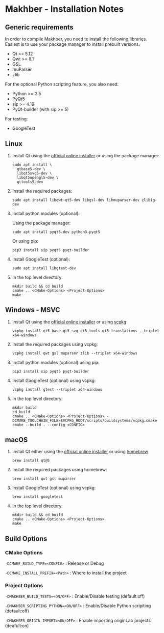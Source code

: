 # Makhber - Installation Notes

## Generic requirements

In order to compile Makhber, you need to install the following
libraries. Easiest is to use your package manager to install prebuilt versions.

- Qt >= 5.12
- Qwt >= 6.1
- GSL
- muParser
- zlib

For the optional Python scripting feature, you also need:

- Python >= 3.5
- PyQt5
- sip >= 4.19
- PyQt-builder (with sip >= 5)

For testing:

- GoogleTest

## Linux

1. Install Qt using the [official online installer](https://www.qt.io/download) or using the package manager:

    ```SHELL
    sudo apt install \
      qtbase5-dev \
      libqt5svg5-dev \
      libqt5opengl5-dev \
      qttools5-dev
    ```

2. Install the required packages:

    ```SHELL
    sudo apt install libqwt-qt5-dev libgsl-dev libmuparser-dev zlib1g-dev
    ```

3. Install python modules (optional):

    Using the package manager:

    ```SHELL
    sudo apt install pyqt5-dev python3-pyqt5
    ```

    Or using pip:

    ```SHELL
    pip3 install sip pyqt5 pyqt-builder
    ```

4. Install GoogleTest (optional):

   ```SHELL
   sudo apt install libgtest-dev
   ```

5. In the top level directory:

    ```SHELL
    mkdir build && cd build
    cmake .. <CMake-Options> <Project-Options>
    make
    ```

## Windows - MSVC

1. Install Qt using the [official online installer](https://www.qt.io/download) or using [vcpkg](https://vcpkg.io)

    ```SHELL
    vcpkg install qt5-base qt5-svg qt5-tools qt5-translations --triplet x64-windows
    ```

2. Install the required packages using vcpkg:

    ```SHELL
    vcpkg install qwt gsl muparser zlib --triplet x64-windows
    ```

3. Install python modules (optional) using pip:

    ```SHELL
    pip3 install sip pyqt5 pyqt-builder
    ```

4. Install GoogleTest (optional) using vcpkg:

    ```SHELL
    vcpkg install gtest --triplet x64-windows
    ```

5. In the top level directory:

    ```SHELL
    mkdir build
    cd build
    cmake .. <CMake-Options> <Project-Options> -DCMAKE_TOOLCHAIN_FILE=$VCPKG_ROOT/scripts/buildsystems/vcpkg.cmake
    cmake --build . --config <CONFIG>
    ```

## macOS

1. Install Qt either using the [official online installer](https://www.qt.io/download) or using [homebrew](https://brew.sh)

    ```SHELL
    brew install qt@5
    ```

2. Install the required packages using homebrew:

    ```SHELL
    brew install qwt gsl muparser
    ```

3. Install GoogleTest (optional) using vcpkg:

    ```SHELL
    brew install googletest
    ```

4. In the top level directory:

    ```SHELL
    mkdir build && cd build
    cmake .. <CMake-Options> <Project-Options>
    make
    ```

## Build Options

### CMake Options

`-DCMAKE_BUILD_TYPE=<CONFIG>` : Release or Debug

`-DCMAKE_INSTALL_PREFIX=<Path>` : Where to install the project

### Project Options

`-DMAKHBER_BUILD_TESTS=<ON/OFF>` : Enable/Disable testing (default:off)

`-DMAKHBER_SCRIPTING_PYTHON=<ON/OFF>` : Enable/Disable Python scripiting (default:off)

`-DMAKHBER_ORIGIN_IMPORT=<ON/OFF>` : Enable importing originLab projects (deafult:on)
